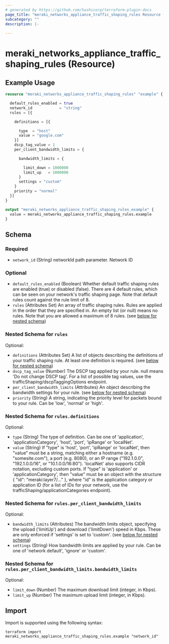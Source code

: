 ```yaml
---
# generated by https://github.com/hashicorp/terraform-plugin-docs
page_title: "meraki_networks_appliance_traffic_shaping_rules Resource - terraform-provider-meraki"
subcategory: ""
description: |-
  
---
```


# meraki_networks_appliance_traffic_shaping_rules (Resource)



## Example Usage

```terraform
resource "meraki_networks_appliance_traffic_shaping_rules" "example" {

  default_rules_enabled = true
  network_id            = "string"
  rules = [{

    definitions = [{

      type  = "host"
      value = "google.com"
    }]
    dscp_tag_value = 1
    per_client_bandwidth_limits = {

      bandwidth_limits = {

        limit_down = 1000000
        limit_up   = 1000000
      }
      settings = "custom"
    }
    priority = "normal"
  }]
}

output "meraki_networks_appliance_traffic_shaping_rules_example" {
  value = meraki_networks_appliance_traffic_shaping_rules.example
}
```

<!-- schema generated by tfplugindocs -->
## Schema

### Required

- `network_id` (String) networkId path parameter. Network ID

### Optional

- `default_rules_enabled` (Boolean) Whether default traffic shaping rules are enabled (true) or disabled (false). There are 4 default rules, which can be seen on your network's traffic shaping page. Note that default rules count against the rule limit of 8.
- `rules` (Attributes Set) An array of traffic shaping rules. Rules are applied in the order that
    they are specified in. An empty list (or null) means no rules. Note that
    you are allowed a maximum of 8 rules. (see [below for nested schema](#nestedatt--rules))

<a id="nestedatt--rules"></a>
### Nested Schema for `rules`

Optional:

- `definitions` (Attributes Set) A list of objects describing the definitions of your traffic shaping rule. At least one definition is required. (see [below for nested schema](#nestedatt--rules--definitions))
- `dscp_tag_value` (Number) The DSCP tag applied by your rule. null means 'Do not change DSCP tag'.
    For a list of possible tag values, use the trafficShaping/dscpTaggingOptions endpoint.
- `per_client_bandwidth_limits` (Attributes) An object describing the bandwidth settings for your rule. (see [below for nested schema](#nestedatt--rules--per_client_bandwidth_limits))
- `priority` (String) A string, indicating the priority level for packets bound to your rule.
    Can be 'low', 'normal' or 'high'.

<a id="nestedatt--rules--definitions"></a>
### Nested Schema for `rules.definitions`

Optional:

- `type` (String) The type of definition. Can be one of 'application', 'applicationCategory', 'host', 'port', 'ipRange' or 'localNet'.
- `value` (String) If "type" is 'host', 'port', 'ipRange' or 'localNet', then "value" must be a string, matching either
    a hostname (e.g. "somesite.com"), a port (e.g. 8080), or an IP range ("192.1.0.0",
    "192.1.0.0/16", or "10.1.0.0/16:80"). 'localNet' also supports CIDR notation, excluding
    custom ports.
     If "type" is 'application' or 'applicationCategory', then "value" must be an object
    with the structure { "id": "meraki:layer7/..." }, where "id" is the application category or
    application ID (for a list of IDs for your network, use the trafficShaping/applicationCategories
    endpoint).


<a id="nestedatt--rules--per_client_bandwidth_limits"></a>
### Nested Schema for `rules.per_client_bandwidth_limits`

Optional:

- `bandwidth_limits` (Attributes) The bandwidth limits object, specifying the upload ('limitUp') and download ('limitDown') speed in Kbps. These are only enforced if 'settings' is set to 'custom'. (see [below for nested schema](#nestedatt--rules--per_client_bandwidth_limits--bandwidth_limits))
- `settings` (String) How bandwidth limits are applied by your rule. Can be one of 'network default', 'ignore' or 'custom'.

<a id="nestedatt--rules--per_client_bandwidth_limits--bandwidth_limits"></a>
### Nested Schema for `rules.per_client_bandwidth_limits.bandwidth_limits`

Optional:

- `limit_down` (Number) The maximum download limit (integer, in Kbps).
- `limit_up` (Number) The maximum upload limit (integer, in Kbps).

## Import

Import is supported using the following syntax:

```shell
terraform import meraki_networks_appliance_traffic_shaping_rules.example "network_id"
```
